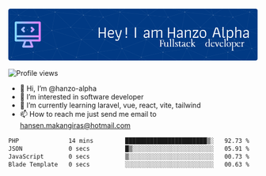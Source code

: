 ![Header](./github-header-image.png)

![Profile views](https://gpvc.arturio.dev/hanzo-alpha)

- 👋 Hi, I’m @hanzo-alpha
- 👀 I’m interested in software developer
- 🌱 I’m currently learning laravel, vue, react, vite, tailwind
- 📫 How to reach me just send me email to hansen.makangiras@hotmail.com 

<!---
hanzo-alpha/hanzo-alpha is a ✨ special ✨ repository because its `README.md` (this file) appears on your GitHub profile.
You can click the Preview link to take a look at your changes.
--->

<!--START_SECTION:waka-->

```text
PHP              14 mins         ███████████████████████▒░   92.73 %
JSON             0 secs          █▒░░░░░░░░░░░░░░░░░░░░░░░   05.91 %
JavaScript       0 secs          ▒░░░░░░░░░░░░░░░░░░░░░░░░   00.73 %
Blade Template   0 secs          ░░░░░░░░░░░░░░░░░░░░░░░░░   00.63 %
```

<!--END_SECTION:waka-->
